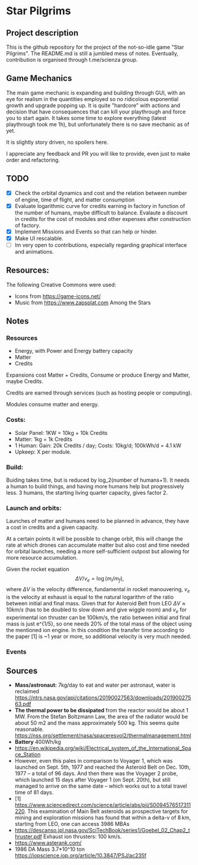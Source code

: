 # Star Pilgrims

## Project description

This is the github repository for the project of the not-so-idle game "Star Pilgrims".
The README.md is still a jumbled mess of notes. Eventually, contribution is organised through t.me/scienza group.

## Game Mechanics

The main game mechanic is expanding and building through GUI, with an eye for realism in the quantities employed so no ridicolous exponential growth and upgrade popping up. It is quite "hardcore" with actions and decision that have consequences that can kill your playthrough and force you to start again. 
It takes some time to explore everything (latest playthrough took me 1h), but unfortunately there is no save mechanic as of yet.

It is slightly story driven, no spoilers here.

I appreciate any feedback and PR you will like to provide, even just to make order and refactoring.

## TODO

- [X] Check the orbital dynamics and cost and the relation between number of engine, time of flight, and matter consumption
- [X] Evaluate logarithmic curve for credits earning in factory in function of the number of humans, maybe difficult to balance. Evalaute a discount in credits for the cost of modules and other expenses after construction of factory.
- [X] Implement Missions and Events so that can help or hinder.
- [X] Make UI rescalable.
- [ ] Im very open to contributions, especially regarding graphical interface and animations.

## Resources:

The following Creative Commons were used:

- Icons from https://game-icons.net/
- Music from https://www.zapsplat.com Among the Stars
## Notes

### Resources

- Energy, with Power and Energy battery capacity
- Matter
- Credits

Expansions cost Matter + Credits, Consume or produce Energy and Matter, maybe Credits.

Credits are earned through services (such as hosting people or computing).

Modules consume matter and energy.

### Costs:
	
- Solar Panel: 1KW = 10kg + 10k Credits
- Matter: 1kg = 1k Credits
- 1 Human: Gain: 20k Credits / day; Costs: 10kg/d; 100kWh/d = 4.1 kW
- Upkeep: X per module.

### Build:

Buiding takes time, but is reduced by log_2(number of humans+1). It needs a human to build things, and having more humans help but progressively less. 3 humans, the starting living quarter capacity, gives factor 2.

### Launch and orbits:

Launches of matter and humans need to be planned in advance, they have a cost in credits and a given capacity.

At a certain points it will be possible to change orbit, this will change the rate at which drones can accumulate matter but also cost and time needed for orbital launches, needing a more self-sufficient outpost but allowing for more resource accumulation.

Given the rocket equation
$$ \Delta V/v_e = \log (m_i/m_f),$$
where $\Delta V$ is the velocity difference, fundamental in rocket manouvering, $v_e$ is the velocity at exhaust is equal to the natural logarithm of the ratio between initial and final mass.
Given that for Asteroid Belt from LEO $\Delta V \approx 10 km/s$ (has to be doubled to slow down and give wiggle room) and $v_e$ for experimental ion thruster can be 100km/s, the ratio between initial and final mass is just e^{1/5}, so one needs 20% of the total mass of the object using the mentioned ion engine. In this condition the transfer time according to the paper [1] is ~1 year or more, so additional velocity is very much needed.

### Events

## Sources

- **Mass/astronaut:** 7kg/day to eat and water per astronaut, water is reclaimed
https://ntrs.nasa.gov/api/citations/20190027563/downloads/20190027563.pdf
- **The thermal power to be dissipated** from the reactor would be about 1 MW. From the Stefan Boltzmann Law, the area of the radiator would be about 50 m2 and the mass approximately 500 kg. This seems quite reasonable.
https://nss.org/settlement/nasa/spaceresvol2/thermalmanagement.html
- **Battery** 400Wh/kg
- https://en.wikipedia.org/wiki/Electrical_system_of_the_International_Space_Station
- However, even this pales in comparison to Voyager 1, which was launched on Sept. 5th, 1977 and reached the Asteroid Belt on Dec. 10th, 1977 – a total of 96 days. And then there was the Voyager 2 probe, which launched 15 days after Voyager 1 (on Sept. 20th), but still managed to arrive on the same date – which works out to a total travel time of 81 days.
- [1] https://www.sciencedirect.com/science/article/abs/pii/S0094576517311220. This examination of Main Belt asteroids as prospective targets for mining and exploration missions has found that within a delta-v of 8 km, starting from LEO, one can access 3986 MBAs
- https://descanso.jpl.nasa.gov/SciTechBook/series1/Goebel_02_Chap2_thruster.pdf Exhaust ion thrusters: 100 km/s.
- https://www.asterank.com/
- 1986 DA Mass 3.7*10^10 ton https://iopscience.iop.org/article/10.3847/PSJ/ac235f



